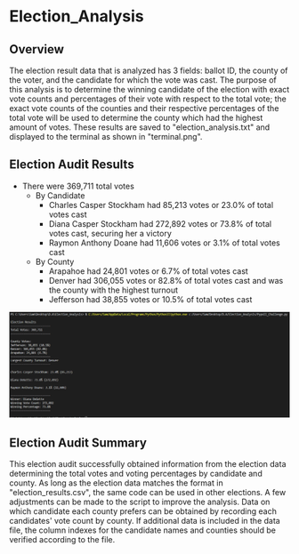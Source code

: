 # Election_Analysis

## Overview

The election result data that is analyzed has 3 fields: ballot ID, the county of the voter, and the candidate for which the vote was cast. The purpose of this analysis is to determine the winning candidate of the election with exact vote counts and percentages of their vote with respect to the total vote; the exact vote counts of the counties and their respective percentages of the total vote will be used to determine the county which had the highest amount of votes. These results are saved to "election_analysis.txt" and displayed to the terminal as shown in "terminal.png". 

## Election Audit Results

* There were 369,711 total votes
  * By Candidate
    * Charles Casper Stockham had 85,213 votes or 23.0% of total votes cast
    * Diana Casper Stockham had 272,892 votes or 73.8% of total votes cast, securing her a victory
    * Raymon Anthony Doane had 11,606 votes or 3.1% of total votes cast
  * By County
    * Arapahoe had 24,801 votes or 6.7% of total votes cast
    * Denver had 306,055 votes or 82.8% of total votes cast and was the county with the highest turnout
    * Jefferson had 38,855 votes or 10.5% of total votes cast

![Terminal Output](Resources/terminal.PNG)

## Election Audit Summary

This election audit successfully obtained information from the election data determining the total votes and voting percentages by candidate and county. As long as the election data matches the format in "election_results.csv", the same code can be used in other elections. A few adjustments can be made to the script to improve the analysis. Data on which candidate each county prefers can be obtained by recording each candidates' vote count by county. If additional data is included in the data file, the column indexes for the candidate names and counties should be verified according to the file.
